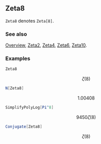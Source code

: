 ## Zeta8

`Zeta8` denotes `Zeta[8]`.

### See also

[Overview](Extra/FeynCalc.md), [Zeta2](Zeta2.md), [Zeta4](Zeta4.md), [Zeta6](Zeta6.md), [Zeta10](Zeta10.md).

### Examples

```mathematica
Zeta8
```

$$\zeta (8)$$

```mathematica
N[Zeta8]
```

$$1.00408$$

```mathematica
SimplifyPolyLog[Pi^8]
```

$$9450 \zeta (8)$$

```mathematica
Conjugate[Zeta8]
```

$$\zeta (8)$$